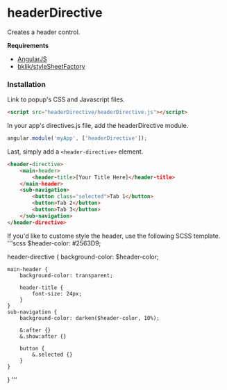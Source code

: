 # headerDirective

Creates a header control.

**Requirements**

* [AngularJS](http://angularjs.org/)
* [bklik/styleSheetFactory](https://github.com/bklik/styleSheetFactory)

### Installation

Link to popup's CSS and Javascript files.
```html
<script src="headerDirective/headerDirective.js"></script>
```

In your app's directives.js file, add the headerDirective module.
```javascript
angular.module('myApp', ['headerDirective']);
```

Last, simply add a `<header-directive>` element.
```html
<header-directive>
    <main-header>
        <header-title>[Your Title Here]</header-title>
    </main-header>
    <sub-navigation>
        <button class="selected">Tab 1</button>
        <button>Tab 2</button>
        <button>Tab 3</button>
    </sub-navigation>
</header-directive>
```

If you'd like to custome style the header, use the following SCSS template.
'''scss
$header-color: #2563D9;

header-directive {
    background-color: $header-color;

    main-header {
        background-color: transparent;

        header-title {
            font-size: 24px;
        }
    }
    sub-navigation {
        background-color: darken($header-color, 10%);

        &:after {}
        &.show:after {}

        button {
            &.selected {}
        }
    }
}
'''